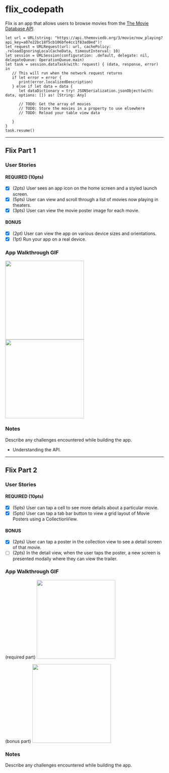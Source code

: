 # flix_codepath

Flix is an app that allows users to browse movies from the [The Movie Database API](http://docs.themoviedb.apiary.io/#).

```
let url = URL(string: "https://api.themoviedb.org/3/movie/now_playing?api_key=a07e22bc18f5cb106bfe4cc1f83ad8ed")!
let request = URLRequest(url: url, cachePolicy: .reloadIgnoringLocalCacheData, timeoutInterval: 10)
let session = URLSession(configuration: .default, delegate: nil, delegateQueue: OperationQueue.main)
let task = session.dataTask(with: request) { (data, response, error) in
   // This will run when the network request returns
   if let error = error {
      print(error.localizedDescription)
   } else if let data = data {
      let dataDictionary = try! JSONSerialization.jsonObject(with: data, options: []) as! [String: Any]

      // TODO: Get the array of movies
      // TODO: Store the movies in a property to use elsewhere
      // TODO: Reload your table view data

   }
}
task.resume()
```

---

## Flix Part 1

### User Stories

#### REQUIRED (10pts)
- [x] (2pts) User sees an app icon on the home screen and a styled launch screen.
- [x] (5pts) User can view and scroll through a list of movies now playing in theaters.
- [x] (3pts) User can view the movie poster image for each movie.

#### BONUS
- [x] (2pt) User can view the app on various device sizes and orientations.
- [x] (1pt) Run your app on a real device.

### App Walkthrough GIF
<img src="https://res.cloudinary.com/headincloud/image/upload/v1599202263/flix_gif_nxvtgv.gif" width=250><br>
<img src="https://res.cloudinary.com/headincloud/image/upload/v1599202363/flix_liedown_gif_mfwy7n.gif" width=250><br>

### Notes
Describe any challenges encountered while building the app.
- Understanding the API.

---

## Flix Part 2

### User Stories

#### REQUIRED (10pts)
- [x] (5pts) User can tap a cell to see more details about a particular movie.
- [x] (5pts) User can tap a tab bar button to view a grid layout of Movie Posters using a CollectionView.

#### BONUS
- [x] (2pts) User can tap a poster in the collection view to see a detail screen of that movie.
- [ ] (2pts) In the detail view, when the user taps the poster, a new screen is presented modally where they can view the trailer.

### App Walkthrough GIF
(required part)
<img src="https://res.cloudinary.com/headincloud/image/upload/v1599804754/flix_week2_required_k1crck.gif" width=250><br>

(bonus part)
<img src="https://res.cloudinary.com/headincloud/image/upload/v1599804876/flix_week2_bonus_pndmfm.gif" width=250><br>

### Notes
Describe any challenges encountered while building the app.
